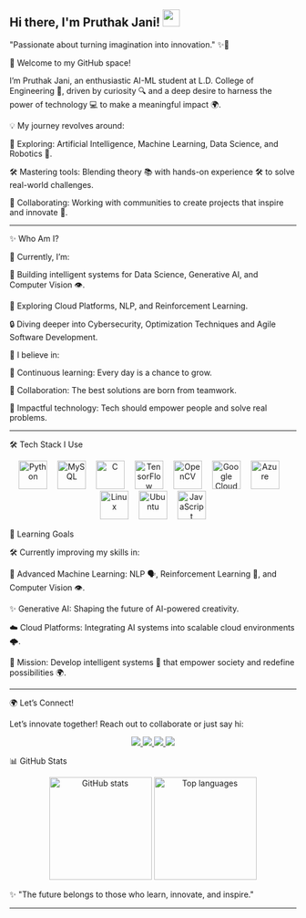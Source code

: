 ## Hi there, I'm Pruthak Jani! <img src="https://media.giphy.com/media/hvRJCLFzcasrR4ia7z/giphy.gif" width="30">

"Passionate about turning imagination into innovation." ✨🤖




🌟 Welcome to my GitHub space!

I’m Pruthak Jani, an enthusiastic AI-ML student at L.D. College of Engineering 🏫, driven by curiosity 🔍 and a deep desire to harness the power of technology 💻 to make a meaningful impact 🌍.

💡 My journey revolves around:

🌌 Exploring: Artificial Intelligence, Machine Learning, Data Science, and Robotics 🤖.

🛠️ Mastering tools: Blending theory 📚 with hands-on experience 🛠️ to solve real-world challenges.

🤝 Collaborating: Working with communities to create projects that inspire and innovate 🚀.



---

✨ Who Am I?

🔭 Currently, I’m:

🧠 Building intelligent systems for Data Science, Generative AI, and Computer Vision 👁️.

🚀 Exploring Cloud Platforms, NLP, and Reinforcement Learning.

🔒 Diving deeper into Cybersecurity, Optimization Techniques and Agile Software Development.


🧠 I believe in:

📖 Continuous learning: Every day is a chance to grow.

🤝 Collaboration: The best solutions are born from teamwork.

🌱 Impactful technology: Tech should empower people and solve real problems.



---

🛠️ Tech Stack I Use

<div align="center">
  <img src="https://cdn.jsdelivr.net/gh/devicons/devicon/icons/python/python-original.svg" height="50" alt="Python" />
  <img width="10" />
  <img src="https://cdn.simpleicons.org/mysql/4479A1" height="50" alt="MySQL" />
  <img width="10" />
  <img src="https://cdn.jsdelivr.net/gh/devicons/devicon/icons/c/c-original.svg" height="50" alt="C" />
  <img width="10" />
  <img src="https://cdn.jsdelivr.net/gh/devicons/devicon/icons/tensorflow/tensorflow-original.svg" height="50" alt="TensorFlow" />
  <img width="10" />
  <img src="https://cdn.jsdelivr.net/gh/devicons/devicon/icons/opencv/opencv-original.svg" height="50" alt="OpenCV" />
  <img width="10" />
  <img src="https://cdn.jsdelivr.net/gh/devicons/devicon/icons/googlecloud/googlecloud-original.svg" height="50" alt="Google Cloud" />
  <img width="10" />
  <img src="https://cdn.jsdelivr.net/gh/devicons/devicon/icons/azure/azure-original.svg" height="50" alt="Azure" />
  <img width="10" />
  <img src="https://cdn.jsdelivr.net/gh/devicons/devicon/icons/linux/linux-original.svg" height="50" alt="Linux" />
  <img width="10" />
  <img src="https://cdn.simpleicons.org/ubuntu/E95420" height="50" alt="Ubuntu" />
  <img width="10" />
  <img src="https://cdn.jsdelivr.net/gh/devicons/devicon/icons/javascript/javascript-original.svg" height="50" alt="JavaScript" />
</div>  



🌱 Learning Goals

🛠️ Currently improving my skills in:

🤖 Advanced Machine Learning: NLP 🗣️, Reinforcement Learning 🧠, and Computer Vision 👁️.

✨ Generative AI: Shaping the future of AI-powered creativity.

☁️ Cloud Platforms: Integrating AI systems into scalable cloud environments 🌩️.


🎯 Mission: Develop intelligent systems 🤝 that empower society and redefine possibilities 🌍.


---

🌍 Let’s Connect!

Let’s innovate together! Reach out to collaborate or just say hi:

<div align="center">
  <a href="https://www.linkedin.com/in/pruthak-jani/" target="_blank">
    <img src="https://img.shields.io/badge/LinkedIn-Pruthak%20Jani-blue?style=for-the-badge&logo=linkedin" />
  </a>
  <a href="https://www.hackerrank.com/profile/pruthak_jani" target="_blank">
    <img src="https://img.shields.io/badge/HackerRank-Pruthak%20Jani-brightgreen?style=for-the-badge&logo=hackerrank" />
  </a>
 <a href="https://leetcode.com/u/pruthak_jani05/" target="_blank">
    <img src="https://img.shields.io/badge/LeetCode-Pruthak%20Jani-orange?style=for-the-badge&logo=leetcode" />
  </a>
  <a href="mailto:pruthak.jani@gmail.com" target="_blank">
    <img src="https://img.shields.io/badge/Email-pruthak.jani@gmail.com-red?style=for-the-badge&logo=gmail" />
  </a>
</div>  



📊 GitHub Stats

<div align="center">
  <img src="https://github-readme-stats.vercel.app/api?username=pruthakjani5&show_icons=true&theme=radical" height="180" alt="GitHub stats" />
  <img src="https://github-readme-stats.vercel.app/api/top-langs/?username=pruthakjani5&layout=compact&theme=radical" height="180" alt="Top languages" />
</div>  



✨ "The future belongs to those who learn, innovate, and inspire."

---